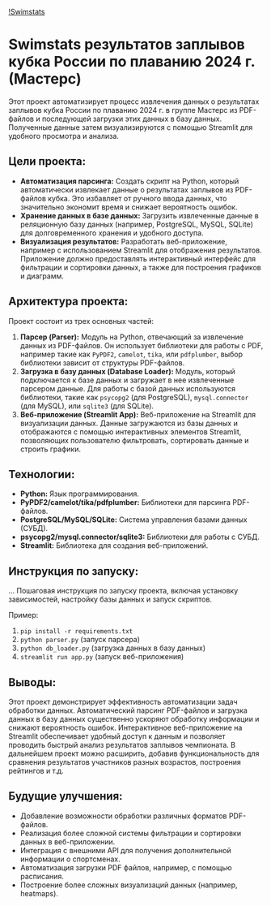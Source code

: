 [!Swimstats](SwimCup.jpg)
# Swimstats результатов заплывов кубка России по плаванию 2024 г. (Мастерс)

Этот проект автоматизирует процесс извлечения данных о результатах заплывов кубка России по плаванию 2024 г. в группе Мастерс из PDF-файлов и последующей загрузки этих данных в базу данных.  Полученные данные затем визуализируются с помощью Streamlit для удобного просмотра и анализа.

## Цели проекта:

* **Автоматизация парсинга:**  Создать скрипт на Python, который автоматически извлекает данные о результатах заплывов из PDF-файлов кубка.  Это избавляет от ручного ввода данных, что значительно экономит время и снижает вероятность ошибок.
* **Хранение данных в базе данных:**  Загрузить извлеченные данные в реляционную базу данных (например, PostgreSQL, MySQL, SQLite) для долговременного хранения и удобного доступа.
* **Визуализация результатов:**  Разработать веб-приложение, например с использованием Streamlit для отображения результатов.  Приложение должно предоставлять интерактивный интерфейс для фильтрации и сортировки данных, а также для построения графиков и диаграмм.

## Архитектура проекта:

Проект состоит из трех основных частей:

1. **Парсер (Parser):**  Модуль на Python, отвечающий за извлечение данных из PDF-файлов.  Он использует библиотеки для работы с PDF, например такие как `PyPDF2`, `camelot`, `tika`, или `pdfplumber`,  выбор библиотеки зависит от структуры PDF-файлов.
2. **Загрузка в базу данных (Database Loader):**  Модуль, который подключается к базе данных и загружает в нее извлеченные парсером данные.  Для работы с базой данных используются библиотеки, такие как `psycopg2` (для PostgreSQL), `mysql.connector` (для MySQL), или `sqlite3` (для SQLite).
3. **Веб-приложение (Streamlit App):**  Веб-приложение на Streamlit для визуализации данных.  Данные загружаются из базы данных и отображаются с помощью интерактивных элементов Streamlit, позволяющих пользователю фильтровать, сортировать данные и строить графики.

## Технологии:

* **Python:** Язык программирования.
* **PyPDF2/camelot/tika/pdfplumber:** Библиотеки для парсинга PDF-файлов.
* **PostgreSQL/MySQL/SQLite:** Система управления базами данных (СУБД).
* **psycopg2/mysql.connector/sqlite3:** Библиотеки для работы с СУБД.
* **Streamlit:** Библиотека для создания веб-приложений.

## Инструкция по запуску:

... Пошаговая инструкция по запуску проекта, включая установку зависимостей, настройку базы данных и запуск скриптов.

Пример:

1.  `pip install -r requirements.txt`
2.  `python parser.py`  (запуск парсера)
3.  `python db_loader.py` (загрузка данных в базу данных)
4.  `streamlit run app.py` (запуск веб-приложения)

## Выводы:

Этот проект демонстрирует эффективность автоматизации задач обработки данных.  Автоматический парсинг PDF-файлов и загрузка данных в базу данных существенно ускоряют обработку информации и снижают вероятность ошибок.  Интерактивное веб-приложение на Streamlit обеспечивает удобный доступ к данным и позволяет проводить быстрый анализ результатов заплывов чемпионата.  В дальнейшем проект можно расширить, добавив функциональность для сравнения результатов участников разных возрастов, построения рейтингов и т.д.


## Будущие улучшения:

* Добавление возможности обработки различных форматов PDF-файлов.
* Реализация более сложной системы фильтрации и сортировки данных в веб-приложении.
* Интеграция с внешними API для получения дополнительной информации о спортсменах.
* Автоматизация загрузки PDF файлов, например, с помощью расписания.
* Построение более сложных визуализаций данных (например, heatmaps).
